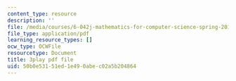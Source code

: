 ```yaml
---
content_type: resource
description: ''
file: /media/courses/6-042j-mathematics-for-computer-science-spring-2015/50b0e53151ed1e490abec02a5b204864_o57CTwt1-ck.pdf
file_type: application/pdf
learning_resource_types: []
ocw_type: OCWFile
resourcetype: Document
title: 3play pdf file
uid: 50b0e531-51ed-1e49-0abe-c02a5b204864
---
```


